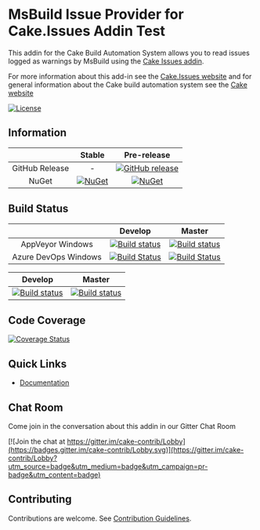 # MsBuild Issue Provider for Cake.Issues Addin Test

This addin for the Cake Build Automation System allows you to read issues logged as warnings by MsBuild
using the [Cake Issues addin](https://github.com/cake-contrib/Cake.Issues).

For more information about this add-in see the [Cake.Issues website](https://cake-contrib.github.io/Cake.Issues.Website)
and for general information about the Cake build automation system see the [Cake website](http://cakebuild.net)

[![License](http://img.shields.io/:license-mit-blue.svg)](https://github.com/cake-contrib/Cake.Issues.MsBuild/blob/feature/build/LICENSE)

## Information

| | Stable | Pre-release |
|:--:|:--:|:--:|
|GitHub Release|-|[![GitHub release](https://img.shields.io/github/release/cake-contrib/Cake.Issues.MsBuild.svg)](https://github.com/cake-contrib/Cake.Issues.MsBuild/releases/latest)|
|NuGet|[![NuGet](https://img.shields.io/nuget/v/Cake.Issues.MsBuild.svg)](https://www.nuget.org/packages/Cake.Issues.MsBuild)|[![NuGet](https://img.shields.io/nuget/vpre/Cake.Issues.MsBuild.svg)](https://www.nuget.org/packages/Cake.Issues.MsBuild)|

## Build Status

| | Develop | Master |
|:--:|:--:|:--:|
|AppVeyor Windows|[![Build status](https://ci.appveyor.com/api/projects/status/7e9bedtgp9m30p4m/branch/develop?svg=true)](https://ci.appveyor.com/project/cakecontrib/cake-issues-msbuild/branch/develop)|[![Build status](https://ci.appveyor.com/api/projects/status/7e9bedtgp9m30p4m/branch/master?svg=true)](https://ci.appveyor.com/project/cakecontrib/cake-issues-msbuild/branch/master)|
|Azure DevOps Windows|[![Build Status](https://dev.azure.com/cake-contrib/Cake.Issues.MsBuild/_apis/build/status/cake-contrib.Cake.Issues.MsBuild?branchName=develop&jobName=Windows)](https://dev.azure.com/cake-contrib/Cake.Issues.MsBuild/_build/latest?definitionId=6?branchName=develop)|[![Build Status](https://dev.azure.com/cake-contrib/Cake.Issues.MsBuild/_apis/build/status/cake-contrib.Cake.Issues.MsBuild?branchName=master&jobName=Windows)](https://dev.azure.com/cake-contrib/Cake.Issues.MsBuild/_build/latest?definitionId=6?branchName=master)|


|Develop|Master|
|:--:|:--:|
|[![Build status](https://ci.appveyor.com/api/projects/status/7e9bedtgp9m30p4m/branch/develop?svg=true)](https://ci.appveyor.com/project/cakecontrib/cake-issues-msbuild/branch/develop)|[![Build status](https://ci.appveyor.com/api/projects/status/7e9bedtgp9m30p4m/branch/develop?svg=true)](https://ci.appveyor.com/project/cakecontrib/cake-issues-msbuild/branch/master)|

## Code Coverage

[![Coverage Status](https://coveralls.io/repos/github/cake-contrib/Cake.Issues.MsBuild/badge.svg?branch=develop)](https://coveralls.io/github/cake-contrib/Cake.Issues.MsBuild?branch=develop)

## Quick Links

- [Documentation](https://cake-contrib.github.io/Cake.Issues.Website)

## Chat Room

Come join in the conversation about this addin in our Gitter Chat Room

[![Join the chat at https://gitter.im/cake-contrib/Lobby](https://badges.gitter.im/cake-contrib/Lobby.svg)](https://gitter.im/cake-contrib/Lobby?utm_source=badge&utm_medium=badge&utm_campaign=pr-badge&utm_content=badge)

## Contributing

Contributions are welcome. See [Contribution Guidelines](CONTRIBUTING.md).
